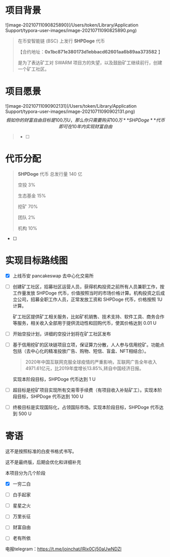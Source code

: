# 项目背景

[^SHPDoge]: Super Hash Power Doge  超强算力狗 **|** 挖矿狗

![image-20210711090825890](/Users/token/Library/Application Support/typora-user-images/image-20210711090825890.png)

> 在币安智能链 (BSC) 上发行 **SHPDoge** 代币
>
> 【合约地址：**0x1bc871e380173d1ebbacd62601aa6b89aa373582** 】 
>
> 是为了表达矿工对 SWARM 项目方的失望，以及鼓励矿工继续前行，创建一个矿工社区。

# 项目愿景

[^财富自由]: 简单说来，财富自由就是有足够多的时间和足够多的钱做你想做的事情。在“基本”的生活需求得到“持续”保障的前提下，有足够的资本可以“自由”的投入到“该”做的事情中。
[^SHPDoge 目标价 1 U]: **SHPDoge** 代币已经上架币安 pancakeswap 去中心化交易所，每个人实现财富自由的标准不一样，请根据自己的财富自由目标买入对应数量的 **SHPDoge** 代币，10 年以内实现财富自由

![image-20210711090902131](/Users/token/Library/Application Support/typora-user-images/image-20210711090902131.png)
$$
假如你的财富自由目标是 100 万 U ，那么你只需要购买 100 万 **SHPDoge** 代币即可在 10 年内实现财富自由
$$

> - [ ] 

# 代币分配

>  **SHPDoge** 代币 总发行量 140 亿
>
> 空投 3%
>
> 生态基金 15%
>
> 挖矿 70%
>
> 团队 2%
>
> 机构 10%

- [ ] 

# 实现目标路线图

- [x] 上线币安 pancakeswap 去中心化交易所

- [ ] 创建矿工社区，招募社区运营人员，获得机构投资之前所有人员兼职工作，按工作量发放 SHPDoge 代币，价值按照当时的市场价格计算。机构投资之后成立公司，招募全职工作人员，正常发放工资和 SHPDoge 代币，价格按照 1U 计算。

  矿工社区提供矿工相关服务，比如矿机销售、技术支持、软件工具、商务合作等服务，相关收入全部用于提供流动性和回购代币，使其价格达到 0.01 U

- [ ] 开始空投计划，详细的空投计划将在矿工社区发布

- [ ] 基于信用挖矿的区块链项目立项，保证算力分散，人人参与信用挖矿。功能点包括（去中心化的精准投放广告、购物、短信、盲盒、NFT相结合）。

  > 2020年中国互联网克服全球疫情的严重影响，互联网广告全年收入4971.61亿元，比2019年度增长13.85%,转自中国经济日报。

  实现本阶段目标，SHPDoge 代币达到 1 U

- [ ] 超目标是挖矿项目实现所有交易零手续费（有项目收入补贴矿工）。实现本阶段目标，SHPDoge 代币达到 100 U

- [ ] 终极目标是实现国际化，占领国际市场。实现本阶段目标，SHPDoge 代币达到 500 U

# 寄语

这不是按照标准的白皮书格式书写。

这不是最终版，后期会优化和详细补充

本项目分为几个阶段

- [x] 一穷二白
- [ ] 白手起家
- [ ] 星星之火
- [ ] 万里长征
- [ ] 财富自由
- [ ] 老有所依



电报telegram：https://t.me/joinchat/IRix0Cj50aUwNDZl
